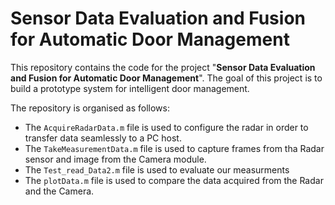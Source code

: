 # Sensor Data Evaluation and Fusion for Automatic Door Management

This repository contains the code for the project "**Sensor Data Evaluation and Fusion for Automatic Door Management**". The goal of this project is to build a prototype system for intelligent door management.

The repository is organised as follows:
- The `AcquireRadarData.m` file is used to configure the radar in order to transfer data seamlessly to a PC host.
- The `TakeMeasurementData.m` file is used to capture frames from tha Radar sensor and image from the Camera module.
- The `Test_read_Data2.m` file is used to evaluate our measurments
- The `plotData.m` file is used to compare the data acquired from the Radar and the Camera.
